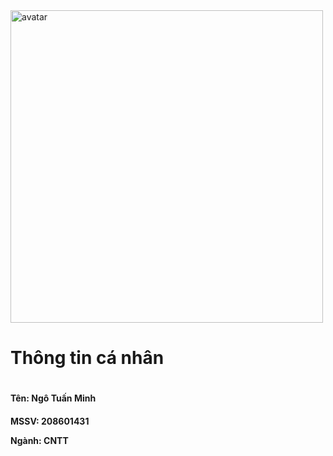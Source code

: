 <!-- logo -->
<img src="https://scontent-hkg1-2.xx.fbcdn.net/v/t1.6435-9/50554397_351611272344284_5892272226157199360_n.jpg?_nc_cat=103&ccb=1-7&_nc_sid=5f2048&_nc_ohc=ydwBgp2gQvoAX8YnVFd&_nc_ht=scontent-hkg1-2.xx&oh=00_AfBzq8YUqQaqEip08ySdRQJ4JX4JBIdKj-8jERn4j9ZT8w&oe=662362CE)https://scontent-hkg1-2.xx.fbcdn.net/v/t1.6435-9/50554397_351611272344284_5892272226157199360_n.jpg?_nc_cat=103&ccb=1-7&_nc_sid=5f2048&_nc_ohc=ydwBgp2gQvoAX8YnVFd&_nc_ht=scontent-hkg1-2.xx&oh=00_AfBzq8YUqQaqEip08ySdRQJ4JX4JBIdKj-8jERn4j9ZT8w&oe=662362CE" width="500px" alt="avatar">

<h1>Thông tin cá nhân<h1>
<h4><p>Tên: Ngô Tuấn Minh<p><h4>
<p>MSSV: 208601431<p>
<p>Ngành: CNTT<p>
